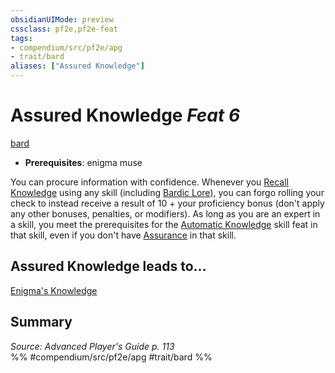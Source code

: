 ```yaml
---
obsidianUIMode: preview
cssclass: pf2e,pf2e-feat
tags:
- compendium/src/pf2e/apg
- trait/bard
aliases: ["Assured Knowledge"]
---
```

# Assured Knowledge  *Feat 6*  
[bard](../../rules/traits/bard.md)  

- **Prerequisites**: enigma muse

You can procure information with confidence. Whenever you [Recall Knowledge](../../rules/actions/recall-knowledge.md) using any skill (including [Bardic Lore](../skills.md#Lore)), you can forgo rolling your check to instead receive a result of 10 + your proficiency bonus (don't apply any other bonuses, penalties, or modifiers). As long as you are an expert in a skill, you meet the prerequisites for the [Automatic Knowledge](automatic-knowledge.md) skill feat in that skill, even if you don't have [Assurance](assurance.md) in that skill.

## Assured Knowledge leads to...

[Enigma's Knowledge](enigmas-knowledge-apg.md)

## Summary

*Source: Advanced Player's Guide p. 113*  
%% #compendium/src/pf2e/apg #trait/bard %%
